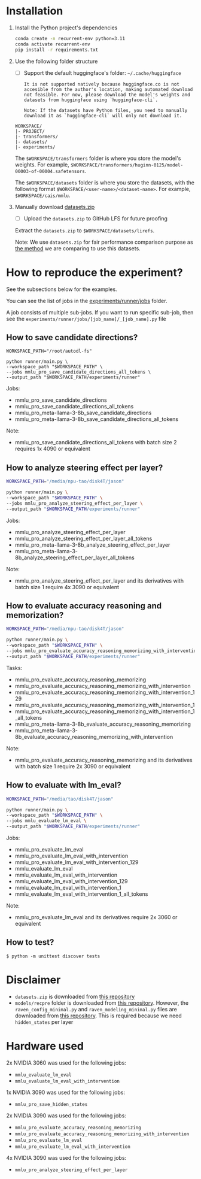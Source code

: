 # Installation

1. Install the Python project's dependencies

   ```bash
   conda create -n recurrent-env python=3.11
   conda activate recurrent-env
   pip install -r requirements.txt
   ```

2. Use the following folder structure

   - [ ] Support the default huggingface's folder: `~/.cache/huggingface`

         It is not supported natively because huggingface.co is not accesible from the author's location, making automated download not feasible. For now, please download the model's weights and datasets from huggingface using `huggingface-cli`.

         Note: If the datasets have Python files, you need to manually download it as `huggingface-cli` will only not download it.

   ```
   WORKSPACE/
   |- PROJECT/
   |- transformers/
   |- datasets/
   |- experiments/
   ```

   The `$WORKSPACE/transformers` folder is where you store the model's weights. For example, `$WORKSPACE/transformers/huginn-0125/model-00003-of-00004.safetensors`.

   The `$WORKSPACE/datasets` folder is where you store the datasets, with the following format `$WORKSPACE/<user-name>/<dataset-name>`. For example, `$WORKSPACE/cais/mmlu`.

3. Manually download [datasets.zip](https://github.com/yihuaihong/Linear_Reasoning_Features/blob/73de7e0802874ad2dc55c1f6aa7d714899fe80f6/dataset.zip)

   - [ ] Upload the `datasets.zip` to GitHub LFS for future proofing

   Extract the `datasets.zip` to `$WORKSPACE/datasets/lirefs`.

   Note: We use `datasets.zip` for fair performance comparison purpose as [the method](https://arxiv.org/abs/2503.23084) we are comparing to use this datasets.

# How to reproduce the experiment?

See the subsections below for the examples.

You can see the list of jobs in the [experiments/runner/jobs](experiments/runner/jobs) folder.

A job consists of multiple sub-jobs. If you want to run specific
sub-job, then see the `experiments/runner/jobs/[job_name]/_[job_name].py` file

## How to save candidate directions?

```shell
WORKSPACE_PATH="/root/autodl-fs"

python runner/main.py \
--workspace_path "$WORKSPACE_PATH" \
--jobs mmlu_pro_save_candidate_directions_all_tokens \
--output_path "$WORKSPACE_PATH/experiments/runner"
```

Jobs:
- mmlu_pro_save_candidate_directions
- mmlu_pro_save_candidate_directions_all_tokens
- mmlu_pro_meta-llama-3-8b_save_candidate_directions
- mmlu_pro_meta-llama-3-8b_save_candidate_directions_all_tokens

Note:
- mmlu_pro_save_candidate_directions_all_tokens with batch size 2 requires 1x 4090 or equivalent

## How to analyze steering effect per layer?

```bash
WORKSPACE_PATH="/media/npu-tao/disk4T/jason"

python runner/main.py \
--workspace_path "$WORKSPACE_PATH" \
--jobs mmlu_pro_analyze_steering_effect_per_layer \
--output_path "$WORKSPACE_PATH/experiments/runner"
```

Jobs:
- mmlu_pro_analyze_steering_effect_per_layer
- mmlu_pro_analyze_steering_effect_per_layer_all_tokens
- mmlu_pro_meta-llama-3-8b_analyze_steering_effect_per_layer
- mmlu_pro_meta-llama-3-8b_analyze_steering_effect_per_layer_all_tokens

Note:
- mmlu_pro_analyze_steering_effect_per_layer and its derivatives with batch size 1 require 4x 3090 or equivalent

## How to evaluate accuracy reasoning and memorization?

```bash
WORKSPACE_PATH="/media/npu-tao/disk4T/jason"

python runner/main.py \
--workspace_path "$WORKSPACE_PATH" \
--jobs mmlu_pro_evaluate_accuracy_reasoning_memorizing_with_intervention_1 \
--output_path "$WORKSPACE_PATH/experiments/runner"
```

Tasks:
- mmlu_pro_evaluate_accuracy_reasoning_memorizing
- mmlu_pro_evaluate_accuracy_reasoning_memorizing_with_intervention
- mmlu_pro_evaluate_accuracy_reasoning_memorizing_with_intervention_129
- mmlu_pro_evaluate_accuracy_reasoning_memorizing_with_intervention_1
- mmlu_pro_evaluate_accuracy_reasoning_memorizing_with_intervention_1_all_tokens
- mmlu_pro_meta-llama-3-8b_evaluate_accuracy_reasoning_memorizing
- mmlu_pro_meta-llama-3-8b_evaluate_accuracy_reasoning_memorizing_with_intervention

Note:
- mmlu_pro_evaluate_accuracy_reasoning_memorizing and its derivatives with batch size 1 require 2x 3090 or equivalent

## How to evaluate with lm_eval?

```bash
WORKSPACE_PATH="/media/tao/disk4T/jason"

python runner/main.py \
--workspace_path "$WORKSPACE_PATH" \
--jobs mmlu_evaluate_lm_eval \
--output_path "$WORKSPACE_PATH/experiments/runner"
```

Jobs:
- mmlu_pro_evaluate_lm_eval
- mmlu_pro_evaluate_lm_eval_with_intervention
- mmlu_pro_evaluate_lm_eval_with_intervention_129
- mmlu_evaluate_lm_eval
- mmlu_evaluate_lm_eval_with_intervention
- mmlu_evaluate_lm_eval_with_intervention_129
- mmlu_evaluate_lm_eval_with_intervention_1
- mmlu_evaluate_lm_eval_with_intervention_1_all_tokens

Note:
- mmlu_pro_evaluate_lm_eval and its derivatives require 2x 3060 or equivalent

## How to test?

```shell
$ python -m unittest discover tests
```

# Disclaimer

- `datasets.zip` is downloaded from [this repository](https://github.com/yihuaihong/Linear_Reasoning_Features/blob/73de7e0802874ad2dc55c1f6aa7d714899fe80f6/dataset.zip)
- `models/recpre` folder is downloaded from [this repository](https://github.com/seal-rg/recurrent-pretraining/tree/9c81784e74b650b06e12d98d23dd7af9aee3571b/recpre). However, the `raven_config_minimal.py` and `raven_modeling_minimal.py` files are downloaded from [this repository](https://huggingface.co/tomg-group-umd/huginn-0125/tree/2a364bd96e3eaa831be324f7c1f9e74892e4e594). This is required because we need `hidden_states` per layer

# Hardware used

2x NVIDIA 3060 was used for the following jobs:
- `mmlu_evaluate_lm_eval`
- `mmlu_evaluate_lm_eval_with_intervention`

1x NVIDIA 3090 was used for the following jobs:
- `mmlu_pro_save_hidden_states`

2x NVIDIA 3090 was used for the following jobs:
- `mmlu_pro_evaluate_accuracy_reasoning_memorizing`
- `mmlu_pro_evaluate_accuracy_reasoning_memorizing_with_intervention`
- `mmlu_pro_evaluate_lm_eval`
- `mmlu_pro_evaluate_lm_eval_with_intervention`

4x NVIDIA 3090 was used for the following jobs:
- `mmlu_pro_analyze_steering_effect_per_layer`
